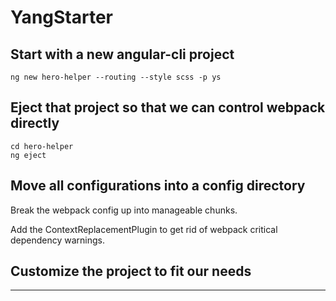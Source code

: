 # YangStarter

## Start with a new angular-cli project

    ng new hero-helper --routing --style scss -p ys

## Eject that project so that we can control webpack directly

    cd hero-helper
    ng eject

## Move all configurations into a config directory

Break the webpack config up into manageable chunks.

Add the ContextReplacementPlugin to get rid of webpack critical dependency warnings.

## Customize the project to fit our needs

-----
